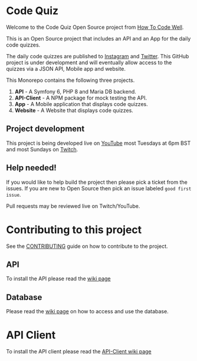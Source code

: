 # Code Quiz
Welcome to the Code Quiz Open Source project from [How To Code Well](https://howtocodewell.net). 

This is an Open Source project that includes an API and an App for the daily code quizzes.

The daily code quizzes are published to [Instagram](https://instagram.com/howtocodewell) and [Twitter](https://twitter.com/howtocodewell). This GitHub project is under development and will eventually allow access to the quizzes via a JSON API, Mobile app and website. 

This Monorepo contains the following three projects.

1. **API** - A Symfony 6, PHP 8  and Maria DB backend.
2. **API-Client** - A NPM package for mock testing the API. 
3. **App** - A Mobile application that displays code quizzes.
4. **Website** - A Website that displays code quizzes.

## Project development
This project is being developed live on [YouTube](https://youtube.com/howtocodewell) most Tuesdays at 6pm BST and most Sundays on [Twitch](https://twitch.tv/howtocodewell).


## Help needed!
If you would like to help build the project then please pick a ticket from the issues. If you are new to Open Source then pick an issue labeled `good first issue`. 

Pull requests may be  reviewed live on Twitch/YouTube.

# Contributing to this project

See the [CONTRIBUTING](CONTRIBUTING.md) guide on how to contribute to the project.


## API

To install the API please read the [wiki page](https://github.com/howToCodeWell/code-quiz/wiki/API)

## Database
Please read the [wiki page](https://github.com/howToCodeWell/code-quiz/wiki/Database) on how to access and use the database.

# API Client

To install the API client please read the  [API-Client wiki page](https://github.com/howToCodeWell/code-quiz/wiki/API-Client)


